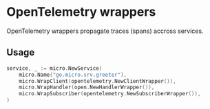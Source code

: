# OpenTelemetry wrappers

OpenTelemetry wrappers propagate traces (spans) accross services.

## Usage

```go
service, _ := micro.NewService(
    micro.Name("go.micro.srv.greeter"),
    micro.WrapClient(opentelemetry.NewClientWrapper()),
    micro.WrapHandler(open.NewHandlerWrapper()),
    micro.WrapSubscriber(opentelemetry.NewSubscriberWrapper()),
)
```